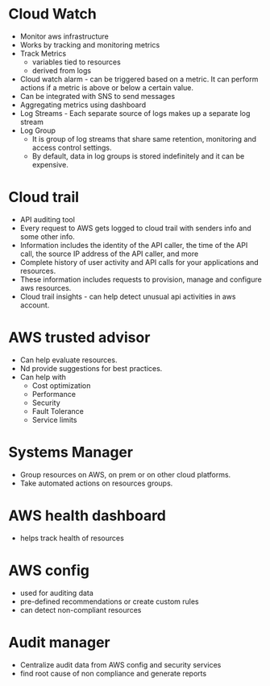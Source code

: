 # Cloud Watch

- Monitor aws infrastructure
- Works by tracking and monitoring metrics
- Track Metrics
  - variables tied to resources
  - derived from logs
- Cloud watch alarm - can be triggered based on a metric. It can perform actions if a metric is above or below a certain value.
- Can be integrated with SNS to send messages
- Aggregating metrics using dashboard
- Log Streams - Each separate source of logs makes up a separate log stream
- Log Group
  - It is group of log streams that share same retention, monitoring and access control settings.
  - By default, data in log groups is stored indefinitely and it can be expensive.

# Cloud trail

- API auditing tool
- Every request to AWS gets logged to cloud trail with senders info and some other info.
- Information includes the identity of the API caller, the time of the API call, the source IP address of the API caller, and more
- Complete history of user activity and API calls for your applications and resources.
- These information includes requests to provision, manage and configure aws resources.
- Cloud trail insights - can help detect unusual api activities in aws account.

# AWS trusted advisor

- Can help evaluate resources.
- Nd provide suggestions for best practices.
- Can help with
  - Cost optimization
  - Performance
  - Security
  - Fault Tolerance
  - Service limits

# Systems Manager

- Group resources on AWS, on prem or on other cloud platforms.
- Take automated actions on resources groups.

# AWS health dashboard

- helps track health of resources

# AWS config

- used for auditing data
- pre-defined recommendations or create custom rules
- can detect non-compliant resources

# Audit manager

- Centralize audit data from AWS config and security services
- find root cause of non compliance and generate reports
